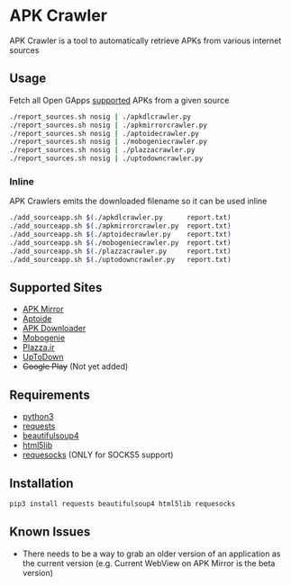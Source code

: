 # APK Crawler
APK Crawler is a tool to automatically retrieve APKs from various internet sources

## Usage
Fetch all Open GApps [supported](https://github.com/opengapps/opengapps/wiki/Advanced-Features-and-Options#include-and-exclude-google-applications) APKs from a given source
```sh
./report_sources.sh nosig | ./apkdlcrawler.py
./report_sources.sh nosig | ./apkmirrorcrawler.py
./report_sources.sh nosig | ./aptoidecrawler.py
./report_sources.sh nosig | ./mobogeniecrawler.py
./report_sources.sh nosig | ./plazzacrawler.py
./report_sources.sh nosig | ./uptodowncrawler.py
```

### Inline
APK Crawlers emits the downloaded filename so it can be used inline
```sh
./add_sourceapp.sh $(./apkdlcrawler.py      report.txt)
./add_sourceapp.sh $(./apkmirrorcrawler.py  report.txt)
./add_sourceapp.sh $(./aptoidecrawler.py    report.txt)
./add_sourceapp.sh $(./mobogeniecrawler.py  report.txt)
./add_sourceapp.sh $(./plazzacrawler.py     report.txt)
./add_sourceapp.sh $(./uptodowncrawler.py   report.txt)
```

## Supported Sites
- [APK Mirror](http://apkmirror.com)
- [Aptoide](http://aptoide.com)
- [APK Downloader](http://apk-dl.com)
- [Mobogenie](http://mobogenie.com/)
- [Plazza.ir](http://plazza.ir)
- [UpToDown](http://en.uptodown.com/android)
- ~~Google Play~~ (Not yet added)

## Requirements
- [python3](https://www.python.org/downloads/)
- [requests](https://pypi.python.org/pypi/requests)
- [beautifulsoup4](https://pypi.python.org/pypi/beautifulsoup4/)
- [html5lib](https://pypi.python.org/pypi/html5lib)
- [requesocks](https://pypi.python.org/pypi/requesocks) (ONLY for SOCKS5 support)

## Installation
```sh
pip3 install requests beautifulsoup4 html5lib requesocks
```

## Known Issues
- There needs to be a way to grab an older version of an application as the current version (e.g. Current WebView on APK Mirror is the beta version)
